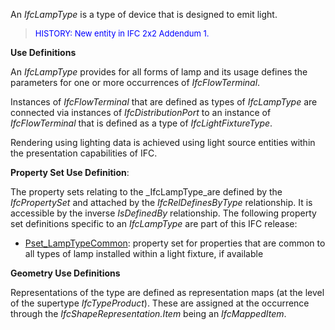 ﻿An _IfcLampType_ is a type of device that is designed to emit light.

> <font color="#0000ff" size="-1">HISTORY:
New entity in IFC 2x2 Addendum 1.</font>

****Use Definitions****

An _IfcLampType_ provides for all forms of lamp and its usage defines the parameters for one or more occurrences of _IfcFlowTerminal_.

Instances of _IfcFlowTerminal_ that are defined as types of _IfcLampType_ are connected via instances of _IfcDistributionPort_ to an instance of _IfcFlowTerminal_ that is defined as a type of _IfcLightFixtureType_.

Rendering using lighting data is achieved using light source entities within the presentation capabilities of IFC.

****Property Set Use Definition****:

The property sets relating to the _IfcLampType_are defined by the _IfcPropertySet_ and attached by the _IfcRelDefinesByType_ relationship. It is accessible by the inverse _IsDefinedBy_ relationship. The following property set definitions specific to an _IfcLampType_ are part of this IFC release:

* [Pset_LampTypeCommon](../../psd/IfcElectricalDomain/Pset_LampTypeCommon.xml): property set for properties that are common to all types of lamp installed within a light fixture, if available

****Geometry Use Definitions****

Representations of the type are defined as representation maps (at the level of the supertype _IfcTypeProduct_). These are assigned at the occurrence through the _IfcShapeRepresentation.Item_ being an _IfcMappedItem_.
